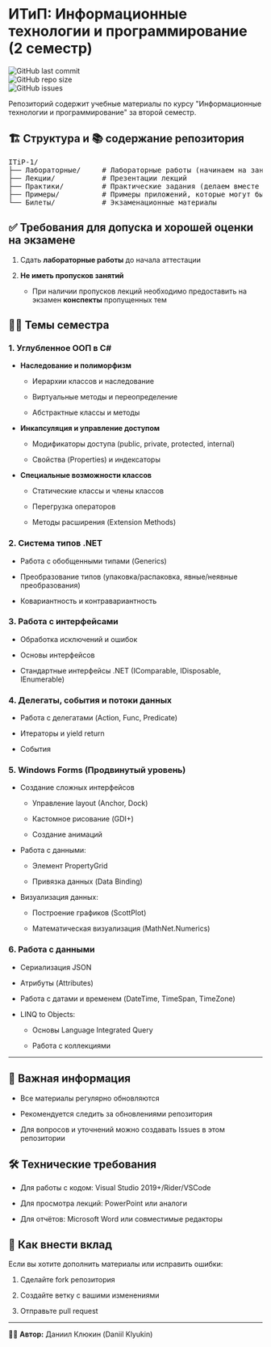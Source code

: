 <h1>ИТиП: Информационные технологии и программирование (2 семестр)</h1>
<p>
 <img src="https://img.shields.io/github/last-commit/DaniilKlyukin/ITiP-2" alt="GitHub last commit"><br>
 <img src="https://img.shields.io/github/repo-size/DaniilKlyukin/ITiP-2" alt="GitHub repo size"><br>
 <img src="https://img.shields.io/github/issues/DaniilKlyukin/ITiP-2" alt="GitHub issues">
</p>
 
<p>Репозиторий содержит учебные материалы по курсу "Информационные технологии и программирование" за второй семестр.</p>

<h2>🏗️ Структура и 📚 содержание репозитория</h2>
<div class="md-code-block md-code-block-dark">
<pre>ITiP-1/
├── Лабораторные/     # Лабораторные работы (начинаем на занятии и доделываем дома)
├── Лекции/           # Презентации лекций
├── Практики/         # Практические задания (делаем вместе на занятии, если пропустили - делаем дома)
├── Примеры/          # Примеры приложений, которые могут быть полезны при выполнении ЛР и ПР
└── Билеты/           # Экзаменационные материалы</pre>
</div>

<h2>✅ Требования для допуска и хорошей оценки на экзамене</h2>
<ol start="1">
 <li><p>Сдать <strong>лабораторные работы</strong> до начала аттестации</p></li>
 <li><p><strong>Не иметь пропусков занятий</strong></p>
  <ul>
   <li><p>При наличии пропусков лекций необходимо предоставить на экзамен <strong>конспекты</strong> пропущенных тем</p></li>
  </ul>
 </li>
</ol>

<h2>👨‍🏫 Темы семестра</h2>
<h3>1. Углубленное ООП в C#</h3>
<ul>
	<li>
		<p>
			<strong>Наследование и полиморфизм</strong>
		</p>
		<ul>
			<li>
				<p>Иерархии классов и наследование</p>
			</li>
			<li>
				<p>Виртуальные методы и переопределение</p>
			</li>
			<li>
				<p>Абстрактные классы и методы</p>
			</li>
		</ul>
	</li>
	<li>
		<p>
			<strong>Инкапсуляция и управление доступом</strong>
		</p>
		<ul>
			<li>
				<p>Модификаторы доступа (public, private, protected, internal)</p>
			</li>
			<li>
				<p>Свойства (Properties) и индексаторы</p>
			</li>
		</ul>
	</li>
	<li>
		<p>
			<strong>Специальные возможности классов</strong>
		</p>
		<ul>
			<li>
				<p>Статические классы и члены классов</p>
			</li>
			<li>
				<p>Перегрузка операторов</p>
			</li>
			<li>
				<p>Методы расширения (Extension Methods)</p>
			</li>
		</ul>
	</li>
</ul>
<h3>2. Система типов .NET</h3>
<ul>
	<li>
		<p>Работа с обобщенными типами (Generics)</p>
	</li>
	<li>
		<p>Преобразование типов (упаковка/распаковка, явные/неявные преобразования)</p>
	</li>
	<li>
		<p>Ковариантность и контравариантность</p>
	</li>
</ul>
<h3>3. Работа с интерфейсами</h3>
<ul>
  <li>
		<p>Обработка исключений и ошибок</p>
	</li>
	<li>
		<p>Основы интерфейсов</p>
	</li>
	<li>
		<p>Стандартные интерфейсы .NET (IComparable, IDisposable, IEnumerable)</p>
	</li>
</ul>
<h3>4. Делегаты, события и потоки данных</h3>
<ul>
	<li>
		<p>Работа с делегатами (Action, Func, Predicate)</p>
	</li>
  <li>
		<p>Итераторы и yield return</p>
	</li>
  <li>
		<p>События</p>
	</li>
</ul>
<h3>5. Windows Forms (Продвинутый уровень)</h3>
<ul>
	<li>
		<p>Создание сложных интерфейсов</p>
		<ul>
			<li>
				<p>Управление layout (Anchor, Dock)</p>
			</li>
			<li>
				<p>Кастомное рисование (GDI+)</p>
			</li>
			<li>
				<p>Создание анимаций</p>
			</li>
		</ul>
	</li>
	<li>
		<p>Работа с данными:</p>
		<ul>
			<li>
				<p>Элемент PropertyGrid</p>
			</li>
			<li>
				<p>Привязка данных (Data Binding)</p>
			</li>
		</ul>
	</li>
	<li>
		<p>Визуализация данных:</p>
		<ul>
			<li>
				<p>Построение графиков (ScottPlot)</p>
			</li>
			<li>
				<p>Математическая визуализация (MathNet.Numerics)</p>
			</li>
		</ul>
	</li>
</ul>
<h3>6. Работа с данными</h3>
<ul>
	<li>
		<p>Сериализация JSON</p>
	</li>
	<li>
		<p>Атрибуты (Attributes)</p>
	</li>
	<li>
		<p>Работа с датами и временем (DateTime, TimeSpan, TimeZone)</p>
	</li>
	<li>
		<p>LINQ to Objects:</p>
		<ul>
			<li>
				<p>Основы Language Integrated Query</p>
			</li>
			<li>
				<p>Работа с коллекциями</p>
			</li>
		</ul>
	</li>
</ul>
<hr>

<h2>📌 Важная информация</h2>
<ul>
 <li><p>Все материалы регулярно обновляются</p></li>
 <li><p>Рекомендуется следить за обновлениями репозитория</p></li>
 <li><p>Для вопросов и уточнений можно создавать Issues в этом репозитории</p></li>
</ul>

<h2>🛠 Технические требования</h2>
 <ul>
  <li><p>Для работы с кодом: Visual Studio 2019+/Rider/VSCode</p></li>
  <li><p>Для просмотра лекций: PowerPoint или аналоги</p></li>
  <li><p>Для отчётов: Microsoft Word или совместимые редакторы</p></li>
 </ul>
 
<h2>🤝 Как внести вклад</h2>
<p>Если вы хотите дополнить материалы или исправить ошибки:</p>
<ol start="1"><li><p>Сделайте fork репозитория</p></li>
 <li><p>Создайте ветку с вашими изменениями</p></li>
 <li><p>Отправьте pull request</p></li>
</ol>
<hr>
<p>👨‍💻 <strong>Автор:</strong> Даниил Клюкин (Daniil Klyukin)</p>
